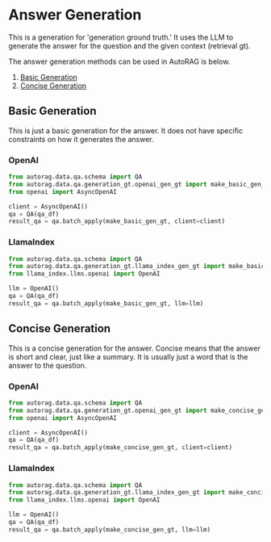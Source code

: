 # Answer Generation

This is a generation for 'generation ground truth.'
It uses the LLM to generate the answer for the question and the given context (retrieval gt).

The answer generation methods can be used in AutoRAG is below.

1. [Basic Generation](#basic-generation)
2. [Concise Generation](#concise-generation)

## Basic Generation
This is just a basic generation for the answer.
It does not have specific constraints on how it generates the answer.

### OpenAI

```python
from autorag.data.qa.schema import QA
from autorag.data.qa.generation_gt.openai_gen_gt import make_basic_gen_gt
from openai import AsyncOpenAI

client = AsyncOpenAI()
qa = QA(qa_df)
result_qa = qa.batch_apply(make_basic_gen_gt, client=client)
```

### LlamaIndex

```python
from autorag.data.qa.schema import QA
from autorag.data.qa.generation_gt.llama_index_gen_gt import make_basic_gen_gt
from llama_index.llms.openai import OpenAI

llm = OpenAI()
qa = QA(qa_df)
result_qa = qa.batch_apply(make_basic_gen_gt, llm=llm)
```

## Concise Generation
This is a concise generation for the answer.
Concise means that the answer is short and clear, just like a summary.
It is usually just a word that is the answer to the question.

### OpenAI

```python
from autorag.data.qa.schema import QA
from autorag.data.qa.generation_gt.openai_gen_gt import make_concise_gen_gt
from openai import AsyncOpenAI

client = AsyncOpenAI()
qa = QA(qa_df)
result_qa = qa.batch_apply(make_concise_gen_gt, client=client)
```

### LlamaIndex

```python
from autorag.data.qa.schema import QA
from autorag.data.qa.generation_gt.llama_index_gen_gt import make_concise_gen_gt
from llama_index.llms.openai import OpenAI

llm = OpenAI()
qa = QA(qa_df)
result_qa = qa.batch_apply(make_concise_gen_gt, llm=llm)
```
